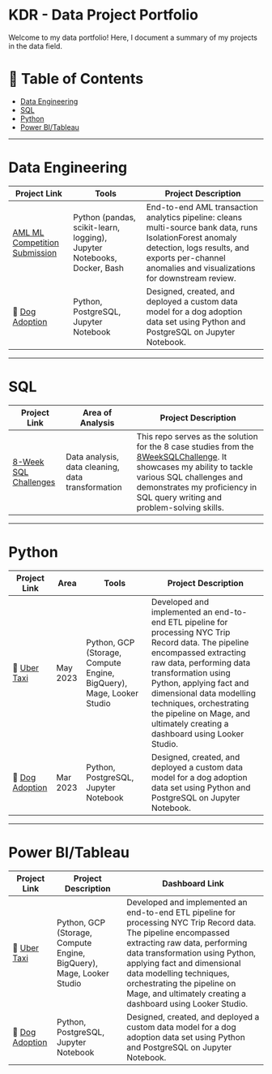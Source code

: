 # KDR - Data Project Portfolio

Welcome to my data portfolio! Here, I document a summary of my projects in the data field.

# 📑 Table of Contents

- [Data Engineering](#data-engineering)
- [SQL](#sql)
- [Python](#python)
- [Power BI/Tableau](#power-bi/tableau)

---

# Data Engineering

| Project Link | Tools | Project Description |
|--------------|-------|----------------------|
| [AML ML Competition Submission](https://github.com/kdr47101/IMI-Big-Data-and-AI-comp-submission) | Python (pandas, scikit-learn, logging), Jupyter Notebooks, Docker, Bash | End-to-end AML transaction analytics pipeline: cleans multi-source bank data, runs IsolationForest anomaly detection, logs results, and exports per-channel anomalies and visualizations for downstream review. |
| 🐶 [Dog Adoption](#) | Python, PostgreSQL, Jupyter Notebook | Designed, created, and deployed a custom data model for a dog adoption data set using Python and PostgreSQL on Jupyter Notebook. |

---

# SQL

| Project Link | Area of Analysis | Project Description |
|--------------|------------------|----------------------|
| [8-Week SQL Challenges](#) | Data analysis, data cleaning, data transformation | This repo serves as the solution for the 8 case studies from the [8WeekSQLChallenge](https://8weeksqlchallenge.com/). It showcases my ability to tackle various SQL challenges and demonstrates my proficiency in SQL query writing and problem-solving skills. |

---

# Python

| Project Link | Area | Tools | Project Description |
|--------------|------|-------|---------------------|
| 🚕 [Uber Taxi](#) | May 2023 | Python, GCP (Storage, Compute Engine, BigQuery), Mage, Looker Studio | Developed and implemented an end-to-end ETL pipeline for processing NYC Trip Record data. The pipeline encompassed extracting raw data, performing data transformation using Python, applying fact and dimensional data modelling techniques, orchestrating the pipeline on Mage, and ultimately creating a dashboard using Looker Studio. |
| 🐶 [Dog Adoption](#) | Mar 2023 | Python, PostgreSQL, Jupyter Notebook | Designed, created, and deployed a custom data model for a dog adoption data set using Python and PostgreSQL on Jupyter Notebook. |

---

# Power BI/Tableau

| Project Link | Project Description | Dashboard Link |
|--------------|---------------------|----------------|
| 🚕 [Uber Taxi](#) | Python, GCP (Storage, Compute Engine, BigQuery), Mage, Looker Studio | Developed and implemented an end-to-end ETL pipeline for processing NYC Trip Record data. The pipeline encompassed extracting raw data, performing data transformation using Python, applying fact and dimensional data modelling techniques, orchestrating the pipeline on Mage, and ultimately creating a dashboard using Looker Studio. |
| 🐶 [Dog Adoption](#) | Python, PostgreSQL, Jupyter Notebook | Designed, created, and deployed a custom data model for a dog adoption data set using Python and PostgreSQL on Jupyter Notebook. |
